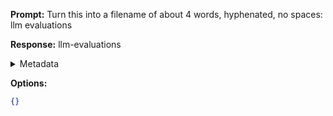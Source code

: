 **Prompt:**
Turn this into a filename of about 4 words, hyphenated, no spaces: llm evaluations

**Response:**
llm-evaluations

<details><summary>Metadata</summary>

- Duration: 1347 ms
- Datetime: 2023-11-06T21:28:56.498987
- Model: gpt-3.5-turbo-0613

</details>

**Options:**
```json
{}
```

